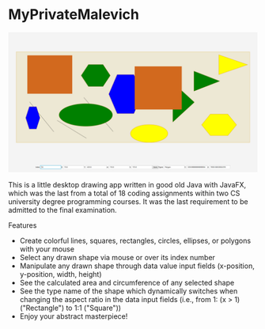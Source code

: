 # MyPrivateMalevich
![Pic](MyPrivateMalevich-Screenshot.png?raw=true "My Private Malevich")

 This is a little desktop drawing app written in good old Java with JavaFX, which was the last from a total of 18 coding assignments within two CS university degree programming courses.
 It was the last requirement to be admitted to the final examination.

 Features

 - Create colorful lines, squares, rectangles, circles, ellipses, or polygons with your mouse
 - Select any drawn shape via mouse or over its index number
 - Manipulate any drawn shape through data value input fields (x-position, y-position, width, height)
 - See the calculated area and circumference of any selected shape
 - See the type name of the shape which dynamically switches when changing the aspect ratio in the data input fields (i.e., from 1: (x > 1) ("Rectangle") to 1:1 ("Square"))
 - Enjoy your abstract masterpiece!
